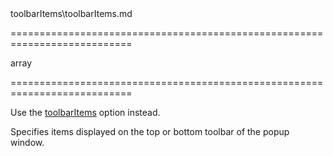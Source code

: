 <!--**
/*-------------------------------------------
    Auto-generated file. Do not modify.
-------------------------------------------

**-->
<!--dep-->toolbarItems\toolbarItems.md<!--/dep-->
===========================================================================
<!--type-->array<!--/type-->
===========================================================================

<!--deprecated-->
Use the [toolbarItems](/Documentation/ApiReference/UI_Widgets/dxPopup/Configuration/toolbarItems/) option instead.
<!--/deprecated-->

<!--shortDescription-->
Specifies items displayed on the top or bottom toolbar of the popup window.
<!--/shortDescription-->

<!--fullDescription-->

<!--/fullDescription-->